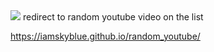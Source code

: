 <img src="https://img.shields.io/badge/dynamic/json?color=brightgreen&label=page%20visits&query=%24.value&url=https%3A%2F%2Fapi.countapi.xyz%2Fget%2Fiamskyblue.github.io%2Frandom_youtube_visits_count" />
redirect to random youtube video on the list

https://iamskyblue.github.io/random_youtube/
